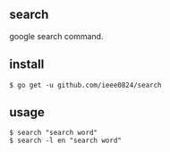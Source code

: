 ## search
google search command.

## install

```
$ go get -u github.com/ieee0824/search
```

## usage

```
$ search "search word"
$ search -l en "search word"
```